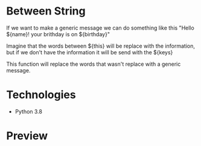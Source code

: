 # Between String

If we want to make a generic message we can do something like this "Hello ${name}! your brithday is on ${birthday}"

Imagine that the words between ${this} will be replace with the information, but if we don't have the information it will be send with the ${keys}

This function will replace the words that wasn't replace with a generic message.


# Technologies

* Python 3.8

# Preview

![]()
